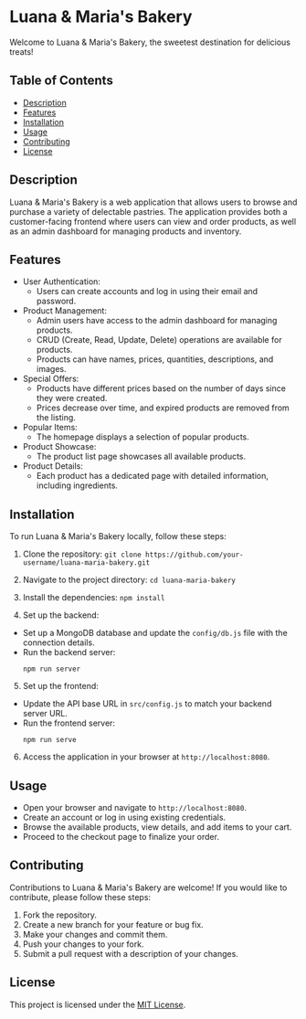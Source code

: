 # Luana & Maria's Bakery

Welcome to Luana & Maria's Bakery, the sweetest destination for delicious treats!

## Table of Contents

- [Description](#description)
- [Features](#features)
- [Installation](#installation)
- [Usage](#usage)
- [Contributing](#contributing)
- [License](#license)

## Description

Luana & Maria's Bakery is a web application that allows users to browse and purchase a variety of delectable pastries. The application provides both a customer-facing frontend where users can view and order products, as well as an admin dashboard for managing products and inventory.

## Features

- User Authentication:
  - Users can create accounts and log in using their email and password.
- Product Management:
  - Admin users have access to the admin dashboard for managing products.
  - CRUD (Create, Read, Update, Delete) operations are available for products.
  - Products can have names, prices, quantities, descriptions, and images.
- Special Offers:
  - Products have different prices based on the number of days since they were created.
  - Prices decrease over time, and expired products are removed from the listing.
- Popular Items:
  - The homepage displays a selection of popular products.
- Product Showcase:
  - The product list page showcases all available products.
- Product Details:
  - Each product has a dedicated page with detailed information, including ingredients.

## Installation

To run Luana & Maria's Bakery locally, follow these steps:

1. Clone the repository:
   `git clone https://github.com/your-username/luana-maria-bakery.git`

2. Navigate to the project directory:
   `cd luana-maria-bakery`

3. Install the dependencies:
   `npm install`

4. Set up the backend:

- Set up a MongoDB database and update the `config/db.js` file with the connection details.
- Run the backend server:
  ```
  npm run server
  ```

5. Set up the frontend:

- Update the API base URL in `src/config.js` to match your backend server URL.
- Run the frontend server:
  ```
  npm run serve
  ```

6. Access the application in your browser at `http://localhost:8080`.

## Usage

- Open your browser and navigate to `http://localhost:8080`.
- Create an account or log in using existing credentials.
- Browse the available products, view details, and add items to your cart.
- Proceed to the checkout page to finalize your order.

## Contributing

Contributions to Luana & Maria's Bakery are welcome! If you would like to contribute, please follow these steps:

1. Fork the repository.
2. Create a new branch for your feature or bug fix.
3. Make your changes and commit them.
4. Push your changes to your fork.
5. Submit a pull request with a description of your changes.

## License

This project is licensed under the [MIT License](LICENSE).
